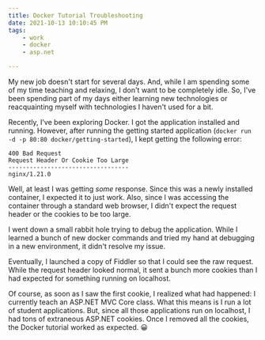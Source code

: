 ```yaml
---
title: Docker Tutorial Troubleshooting
date: 2021-10-13 10:10:45 PM
tags:
    - work
    - docker
    - asp.net

---
```


My new job doesn't start for several days.  And, while I am spending some of my time teaching and relaxing, I don't want to be completely idle.  So, I've been spending part of my days either learning new technologies or reacquainting myself with technologies I haven't used for a bit.  

Recently, I've been exploring Docker.  I got the application installed and running.  However, after running the getting started application (`docker run -d -p 80:80 docker/getting-started`), I kept getting the following error:

~~~text
400 Bad Request
Request Header Or Cookie Too Large
----------------------------------
nginx/1.21.0
~~~

Well, at least I was getting *some* response.  Since this was a newly installed container, I  expected it to just work.  Also, since I was accessing the container through a standard web browser, I didn't expect the request header or the cookies to be too large.

I went down a small rabbit hole  trying to debug the application.  While I learned a bunch of new docker commands and tried my hand at debugging in a new environment, it didn't resolve my issue.

Eventually, I launched a copy of Fiddler so that I could see the raw request.  While the request header looked normal, it sent a bunch more cookies than I had expected for something running on localhost.

Of course, as soon as I saw the first cookie, I realized what had happened:  I currently teach an ASP.NET MVC Core class.  What this means is I run a lot of student applications.  But, since all those applications run on localhost, I had tons of extraneous ASP.NET cookies.  Once I removed all the cookies, the Docker tutorial worked as expected. 😀
